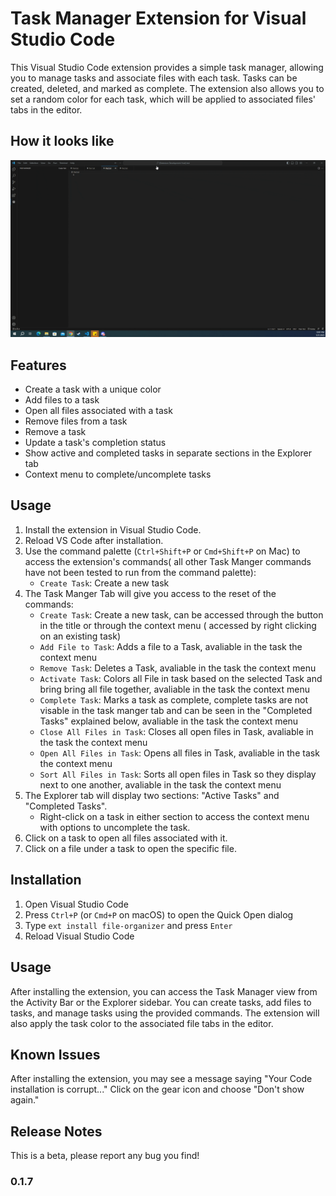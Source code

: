 # Task Manager Extension for Visual Studio Code

This Visual Studio Code extension provides a simple task manager, allowing you to manage tasks and associate files with each task. Tasks can be created, deleted, and marked as complete. The extension also allows you to set a random color for each task, which will be applied to associated files' tabs in the editor.

## How it looks like

![Preview GIF](https://github.com/kobilee/task-file-organizer/blob/main/assests/preview.gif)

## Features

- Create a task with a unique color
- Add files to a task
- Open all files associated with a task
- Remove files from a task
- Remove a task
- Update a task's completion status
- Show active and completed tasks in separate sections in the Explorer tab
- Context menu to complete/uncomplete tasks

## Usage

1. Install the extension in Visual Studio Code.
2. Reload VS Code after installation.
3. Use the command palette (`Ctrl+Shift+P` or `Cmd+Shift+P` on Mac) to access the extension's commands( all other Task Manger commands have not been tested to run from the command palette):
   - `Create Task`: Create a new task
4. The Task Manger Tab will give you access to the reset of the commands:
   - `Create Task`: Create a new task, can be accessed through the button in the title or through the context menu ( accessed by right clicking on an existing task)
   - `Add File to Task`: Adds a file to a Task, avaliable in the task the context menu
   - `Remove Task`: Deletes a Task, avaliable in the task the context menu
   - `Activate Task`: Colors all File in task based on the selected Task and bring bring all file together, avaliable in the task the context menu
   - `Complete Task`: Marks a task as complete, complete tasks are not visable in the task manger tab and can be seen in the "Completed Tasks" explained below, avaliable in the task the context menu
   - `Close All Files in Task`: Closes all open files in Task, avaliable in the task the context menu
   - `Open All Files in Task`: Opens all files in Task, avaliable in the task the context menu
   - `Sort All Files in Task`: Sorts all open files in Task so they display next to one another, avaliable in the task the context menu
5. The Explorer tab will display two sections: "Active Tasks" and "Completed Tasks".
   - Right-click on a task in either section to access the context menu with options to uncomplete the task.
6. Click on a task to open all files associated with it.
7. Click on a file under a task to open the specific file.

## Installation

1. Open Visual Studio Code
2. Press `Ctrl+P` (or `Cmd+P` on macOS) to open the Quick Open dialog
3. Type `ext install file-organizer` and press `Enter`
4. Reload Visual Studio Code

## Usage

After installing the extension, you can access the Task Manager view from the Activity Bar or the Explorer sidebar. You can create tasks, add files to tasks, and manage tasks using the provided commands. The extension will also apply the task color to the associated file tabs in the editor.

## Known Issues

After installing the extension, you may see a message saying "Your Code installation is corrupt..." Click on the gear icon and choose "Don't show again."

## Release Notes

This is a beta, please report any bug you find!

### 0.1.7
